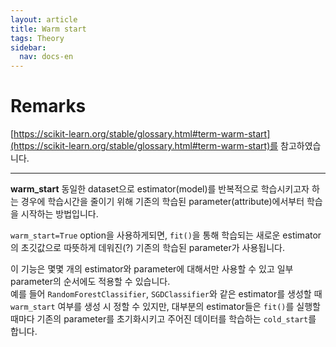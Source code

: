 ```yaml
---
layout: article
title: Warm start
tags: Theory
sidebar:
  nav: docs-en
---
```


# Remarks
[https://scikit-learn.org/stable/glossary.html#term-warm-start](https://scikit-learn.org/stable/glossary.html#term-warm-start)를 참고하였습니다.

<!--more-->

---

**warm_start**
동일한 dataset으로 estimator(model)를 반복적으로 학습시키고자 하는 경우에 학습시간을 줄이기 위해 기존의 학습된 parameter(attribute)에서부터 학습을 시작하는 방법입니다. <br>

`warm_start=True` option을 사용하게되면, `fit()`을 통해 학습되는 새로운 estimator의 초깃값으로 따뜻하게 데워진(?) 기존의 학습된 parameter가 사용됩니다. <br>

이 기능은 몇몇 개의 estimator와 parameter에 대해서만 사용할 수 있고 일부 parameter의 순서에도 적용할 수 있습니다. <br>
예를 들어 `RandomForestClassifier`, `SGDClassifier`와 같은 estimator를 생성할 때 `warm_start` 여부를 생성 시 정할 수 있지만, 대부분의 estimator들은 `fit()`를 실행할 때마다 기존의 parameter를 초기화시키고 주어진 데이터를 학습하는 `cold_start`를 합니다.
